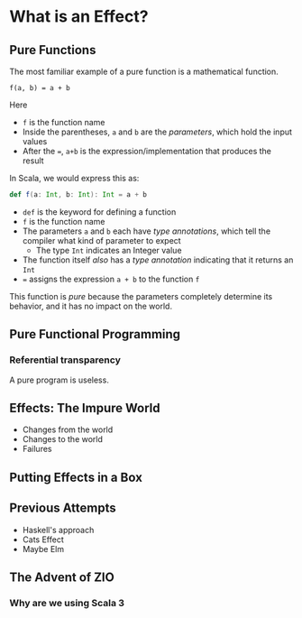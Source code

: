 # What is an Effect?

## Pure Functions
The most familiar example of a pure function is a mathematical function.

```text
f(a, b) = a + b
```
Here
- `f` is the function name
- Inside the parentheses, `a` and `b` are the *parameters*, which hold the input values
- After the `=`, `a+b` is the expression/implementation that produces the result

In Scala, we would express this as:

```scala
def f(a: Int, b: Int): Int = a + b
```

- `def` is the keyword for defining a function
- `f` is the function name
- The parameters `a` and `b` each have *type annotations*, which tell the compiler what kind of parameter to expect
  * The type `Int` indicates an Integer value
- The function itself *also* has a *type annotation* indicating that it returns an `Int`
- `=` assigns the expression `a + b` to the function `f`

This function is *pure* because the parameters completely determine its behavior, and it has no impact on the world.

## Pure Functional Programming
### Referential transparency

A pure program is useless.


## Effects: The Impure World

- Changes from the world
- Changes to the world
- Failures

## Putting Effects in a Box

## Previous Attempts
- Haskell's approach
- Cats Effect
- Maybe Elm

## The Advent of ZIO
### Why are we using Scala 3
